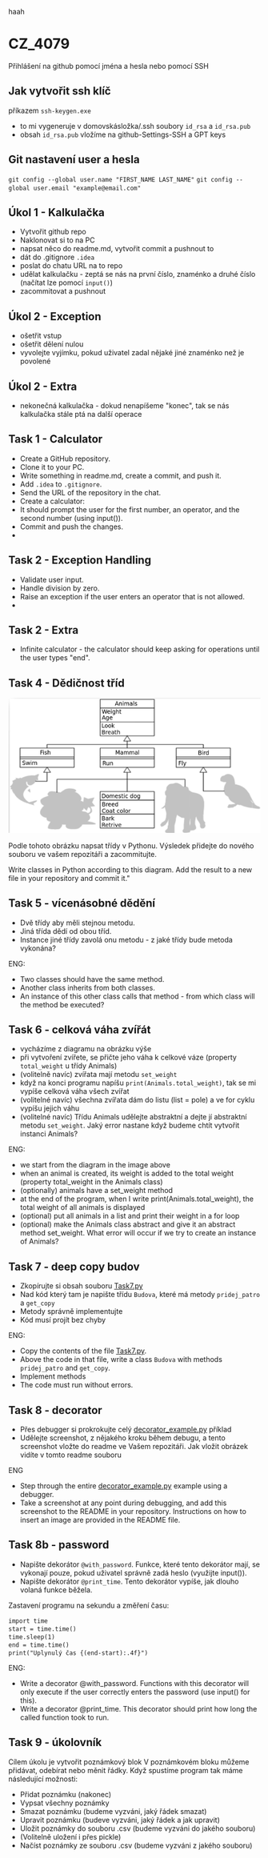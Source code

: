 haah




# CZ_4079

Přihlášení na github pomocí jména a hesla nebo pomocí SSH

## Jak vytvořit ssh klíč


příkazem `ssh-keygen.exe`
- to mi vygeneruje v domovskásložka/.ssh soubory `id_rsa` a `id_rsa.pub`
- obsah `id_rsa.pub` vložíme na github-Settings-SSH a GPT keys

## Git nastavení user a hesla
`git config --global user.name "FIRST_NAME LAST_NAME"`
`git config --global user.email "example@email.com"`


## Úkol 1 - Kalkulačka

- Vytvořit github repo
- Naklonovat si to na PC
- napsat něco do readme.md, vytvořit commit a pushnout to
- dát do .gitignore `.idea`
- poslat do chatu URL na to repo
- udělat kalkulačku - zeptá se nás na první číslo, znaménko a druhé číslo (načítat lze pomocí `input()`)
- zacommitovat a pushnout

## Úkol 2 - Exception
- ošetřit vstup
- ošetřit dělení nulou
- vyvolejte vyjímku, pokud uživatel zadal nějaké jiné znaménko než je povolené

## Úkol 2 - Extra
- nekonečná kalkulačka - dokud nenapíšeme "konec", tak se nás kalkulačka stále ptá na další operace

## Task 1 - Calculator

- Create a GitHub repository.
- Clone it to your PC.
- Write something in readme.md, create a commit, and push it.
- Add `.idea` to `.gitignore`.
- Send the URL of the repository in the chat.
- Create a calculator:
- It should prompt the user for the first number, an operator, and the second number (using input()).
- Commit and push the changes.
- 
## Task 2 - Exception Handling

- Validate user input.
- Handle division by zero.
- Raise an exception if the user enters an operator that is not allowed.
- 
## Task 2 - Extra

- Infinite calculator - the calculator should keep asking for operations until the user types "end".

## Task 4 - Dědičnost tříd
![task4](task4.png)

Podle tohoto obrázku napsat třídy v Pythonu. Výsledek přidejte do nového souboru ve vašem repozitáři a zacommitujte.

Write classes in Python according to this diagram. Add the result to a new file in your repository and commit it."

## Task 5 - vícenásobné dědění
- Dvě třídy aby měli stejnou metodu.
- Jiná třída dědí od obou tříd.
- Instance jiné třídy zavolá onu metodu - z jaké třídy bude metoda vykonána?

ENG:
- Two classes should have the same method.
- Another class inherits from both classes.
- An instance of this other class calls that method - from which class will the method be executed?

## Task 6 - celková váha zvířát
- vycházíme z diagramu na obrázku výše
- při vytvoření zvířete, se přičte jeho váha k celkové váze (property `total_weight` u třídy Animals)
- (volitelně navíc) zvířata mají metodu `set_weight`
- když na konci programu napíšu `print(Animals.total_weight)`, tak se mi vypíše celková váha všech zvířat
- (volitelné navíc) všechna zvířata dám do listu (list = pole) a ve for cyklu vypíšu jejich váhu
- (volitelné navíc) Třídu Animals udělejte abstraktní a dejte jí abstraktní metodu `set_weight`. Jaký error nastane když budeme chtít vytvořit instanci Animals?

ENG:
- we start from the diagram in the image above
- when an animal is created, its weight is added to the total weight (property total_weight in the Animals class)
- (optionally) animals have a set_weight method
- at the end of the program, when I write print(Animals.total_weight), the total weight of all animals is displayed
- (optional) put all animals in a list and print their weight in a for loop
- (optional) make the Animals class abstract and give it an abstract method set_weight. What error will occur if we try to create an instance of Animals?

## Task 7 - deep copy budov
- Zkopírujte si obsah souboru [Task7.py](https://github.com/alifuk/CZ_4079/blob/main/Task7.py)
- Nad kód který tam je napište třídu `Budova`, které má metody `pridej_patro` a `get_copy`
- Metody správně implementujte
- Kód musí projít bez chyby

ENG:
- Copy the contents of the file [Task7.py](https://github.com/alifuk/CZ_4079/blob/main/Task7.py).
- Above the code in that file, write a class `Budova` with methods `pridej_patro` and `get_copy`.
- Implement methods
- The code must run without errors.

## Task 8 - decorator
- Přes debugger si prokrokujte celý [decorator_example.py](https://github.com/alifuk/CZ_4079/blob/main/decorator_example.py) příklad
- Udělejte screenshot, z nějakého kroku během debugu, a tento screenshot vložte do readme ve Vašem repozitáři. Jak vložit obrázek vidíte v tomto readme souboru

ENG
- Step through the entire [decorator_example.py](https://github.com/alifuk/CZ_4079/blob/main/decorator_example.py) example using a debugger.
- Take a screenshot at any point during debugging, and add this screenshot to the README in your repository. Instructions on how to insert an image are provided in the README file.

## Task 8b - password
- Napište dekorátor `@with_password`. Funkce, které tento dekorátor mají, se vykonají pouze, pokud uživatel správně zadá heslo (využijte input()).
- Napište dekorátor `@print_time`. Tento dekorátor vypíše, jak dlouho volaná funkce běžela.

Zastavení programu na sekundu a změření času:
```
import time
start = time.time()
time.sleep(1)
end = time.time()
print("Uplynulý čas {(end-start):.4f}")
```

ENG:
- Write a decorator @with_password. Functions with this decorator will only execute if the user correctly enters the password (use input() for this).
- Write a decorator @print_time. This decorator should print how long the called function took to run.

## Task 9 - úkolovník
 
Cílem úkolu je vytvořit poznámkový blok
V poznámkovém bloku můžeme přidávat, odebírat nebo měnit řádky.
Když spustíme program tak máme následující možnosti:
- Přidat poznámku (nakonec)
- Vypsat všechny poznámky
- Smazat poznámku (budeme vyzváni, jaký řádek smazat)
- Upravit poznámku (budeve vyzváni, jaký řádek a jak upravit)
- Uložit poznámky do souboru .csv (budeme vyzváni do jakého souboru) 
- (Volitelně uložení i přes pickle)
- Načíst poznámky ze souboru .csv (budeme vyzváni z jakého souboru)